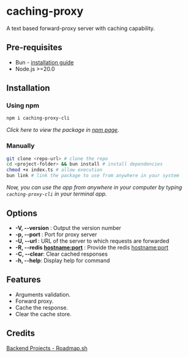 # caching-proxy

A text based forward-proxy server with caching capability.

## Pre-requisites
- Bun - [installation guide](https://bun.com/docs/installation)
- Node.js >=20.0

## Installation

### Using npm
```bash
npm i caching-proxy-cli
```
_Click here to view the package in [npm page](https://www.npmjs.com/package/caching-proxy-cli)._
### Manually

```bash
git clone <repo-url> # clone the repo
cd <project-folder> && bun install # install dependencies
chmod +x index.ts # allow execution
bun link # link the package to use from anywhere in your system
```
_Now, you can use the app from anywhere in your computer by typing 
``caching-proxy-cli`` in your terminal app._

## Options
-  __-V, --version__ : Output the version number
- __-p, --port <number>__ : Port for proxy server
- __-U, --url <URL>__ : URL of the server to which requests are forwarded
- __-R, --redis <hostname:port>__ : Provide the redis <hostname:port>
- __-C, --clear__: Clear cached responses
-  __-h, --help__: Display help for command


## Features

- Arguments validation.
- Forward proxy.
- Cache the response.
- Clear the cache store.

## Credits
[Backend Projects - Roadmap.sh](https://roadmap.sh/projects/caching-server)